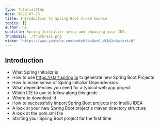 ```yaml
---
type: TutorialStep
date: 2022-07-23
title: Introduction to Spring Boot Crash Course
topics: []
author: hs
subtitle: Spring Initializr setup and choosing your IDE.
thumbnail: ./thumbnail.png
video: "https://www.youtube.com/watch?v=QuvS_VLbGko&start=0"
---
```


## Introduction

- What Spring Initializr is
- How to use <https://start.spring.io> to generate new Spring Boot Projects
- How to make sense of Spring Initializr Dependencies
- What dependencies you need for a typical web app project
- Which IDE to use to follow along this guide
- Where to download id
- How to successfully import Spring Boot projects into IntelliJ IDEA
- A look at your new Spring Boot project's maven directory structure
- A look at the pom.xml file
- Starting your Spring Boot project for the first time
